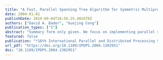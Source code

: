 ```yaml
---
title: "A Fast, Parallel Spanning Tree Algorithm for Symmetric Multiprocessors (SMPs)"
date: 2004-01-01
publishDate: 2019-09-04T10:56:25.401679Z
authors: ["David A. Bader", "Guojing Cong"]
publication_types: ["1"]
abstract: "Summary form only given. We focus on implementing parallel spanning tree algorithms on SMPs. Spanning tree is an important problem in the sense that it is the building block for many other parallel graph algorithms and also because it is representative of a large class of irregular combinatorial problems that have simple and efficient sequential implementations and fast PRAM algorithms, but often have no known efficient parallel implementations. Experimental studies have been conducted on related problems (minimum spanning tree and connected components) using parallel computers, but only achieved reasonable speedup on regular graph topologies that can be implicitly partitioned with good locality features or on very dense graphs with limited numbers of vertices. We present a new randomized algorithm and implementation with superior performance that for the first-time achieves parallel speedup on arbitrary graphs (both regular and irregular topologies) when compared with the best sequential implementation for finding a spanning tree. This new algorithm uses several techniques to give an expected running time that scales linearly with the number p of processors for suitably large inputs (n>p/sup 2/). As the spanning tree problem is notoriously hard for any parallel implementation to achieve reasonable speedup, our study may shed new light on implementing PRAM algorithms for shared-memory parallel computers. The source code for these algorithms is freely-available from our Web site hpc.ece.unm.edu."
featured: false
publication: "*18th International Parallel and Distributed Processing Symposium (IPDPS 2004), 26-30 April 2004, Santa Fe, NM*"
url_pdf: "https://doi.org/10.1109/IPDPS.2004.1302951"
doi: "10.1109/IPDPS.2004.1302951"
---
```


